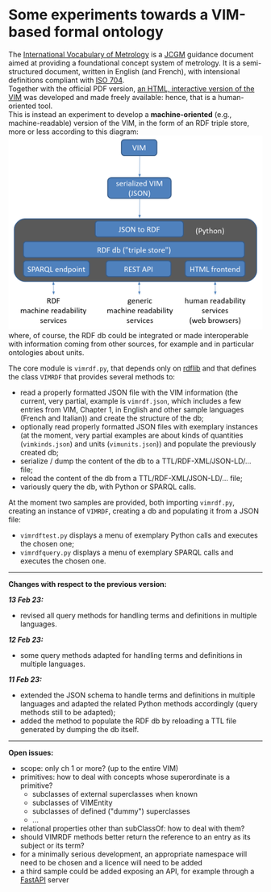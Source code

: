# Some experiments towards a VIM-based formal ontology

The [International Vocabulary of Metrology](https://www.bipm.org/en/committees/jc/jcgm/publications) is a [JCGM](https://www.bipm.org/en/committees/jc/jcgm) guidance document aimed at providing a foundational concept system of metrology. It is a semi-structured document, written in English (and French), with intensional definitions compliant with [ISO 704](https://www.iso.org/standard/79077.html).  
Together with the official PDF version, [an HTML, interactive version of the VIM](https://jcgm.bipm.org/vim/en) was developed and made freely available: hence, that is a human-oriented tool.  
This is instead an experiment to develop a **machine-oriented** (e.g., machine-readable) version of the VIM, in the form of an RDF triple store, more or less according to this diagram:  
![schema](assets/schema.png)  
where, of course, the RDF db could be integrated or made interoperable with information coming from other sources, for example and in particular ontologies about units.

The core module is `vimrdf.py`, that depends only on [rdflib](https://rdflib.readthedocs.io/en/stable) and that defines the class `VIMRDF` that provides several methods to:
* read a properly formatted JSON file with the VIM information (the current, very partial, example is `vimrdf.json`, which includes a few entries from VIM, Chapter 1, in English and other sample languages (French and Italian)) and create the structure of the db;
* optionally read properly formatted JSON files with exemplary instances (at the moment, very partial examples are about kinds of quantities (`vimkinds.json`) and units (`vimunits.json`)) and populate the previously created db;
* serialize / dump the content of the db to a TTL/RDF-XML/JSON-LD/... file;
* reload the content of the db from a TTL/RDF-XML/JSON-LD/... file;
* variously query the db, with Python or SPARQL calls.

At the moment two samples are provided, both importing `vimrdf.py`, creating an instance of `VIMRDF`, creating a db and populating it from a JSON file:
* `vimrdftest.py` displays a menu of exemplary Python calls and executes the chosen one;
* `vimrdfquery.py` displays a menu of exemplary SPARQL calls and executes the chosen one.

---
**Changes with respect to the previous version:**

***13 Feb 23:***
* revised all query methods for handling terms and definitions in multiple languages.

***12 Feb 23:***
* some query methods adapted for handling terms and definitions in multiple languages.

***11 Feb 23:***
* extended the JSON schema to handle terms and definitions in multiple languages and adapted the related Python methods accordingly (query methods still to be adapted);
* added the method to populate the RDF db by reloading a TTL file generated by dumping the db itself. 

---
**Open issues:**
* scope: only ch 1 or more? (up to the entire VIM)
* primitives: how to deal with concepts whose superordinate is a primitive?
    * subclasses of external superclasses when known 
    * subclasses of VIMEntity
    * subclasses of defined ("dummy") superclasses
    * ...
* relational properties other than subClassOf: how to deal with them?
* should VIMRDF methods better return the reference to an entry as its subject or its term?
* for a minimally serious development, an appropriate namespace will need to be chosen and a licence will need to be added
* a third sample could be added exposing an API, for example through a [FastAPI](https://fastapi.tiangolo.com) server
